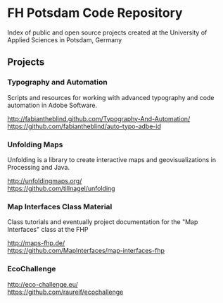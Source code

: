 FH Potsdam Code Repository
=====

Index of public and open source projects created at the University of Applied Sciences in Potsdam, Germany

## Projects

### Typography and Automation

Scripts and resources for working with advanced typography and code automation in Adobe Software.

http://fabiantheblind.github.com/Typography-And-Automation/  
https://github.com/fabiantheblind/auto-typo-adbe-id

### Unfolding Maps

Unfolding is a library to create interactive maps and geovisualizations in Processing and Java.

http://unfoldingmaps.org/  
https://github.com/tillnagel/unfolding

### Map Interfaces Class Material

Class tutorials and eventually project documentation for the "Map Interfaces" class at the FHP

http://maps-fhp.de/  
https://github.com/MapInterfaces/map-interfaces-fhp


### EcoChallenge

http://eco-challenge.eu/  
https://github.com/raureif/ecochallenge